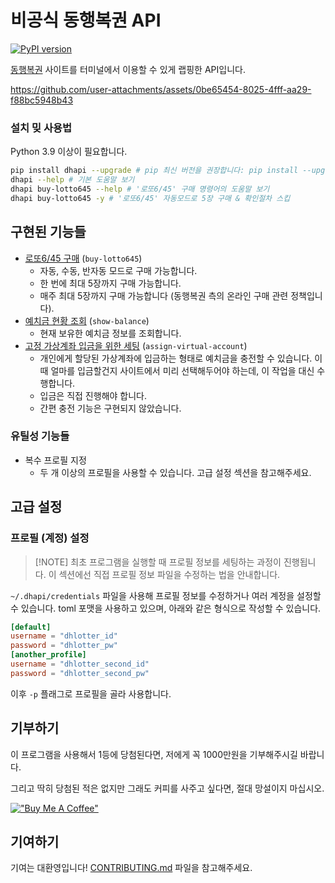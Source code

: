 # 비공식 동행복권 API

[![PyPI version](https://badge.fury.io/py/dhapi.svg)](https://badge.fury.io/py/dhapi)

[동행복권](https://dhlottery.co.kr/) 사이트를 터미널에서 이용할 수 있게 랩핑한 API입니다.

https://github.com/user-attachments/assets/0be65454-8025-4fff-aa29-f88bc5948b43

### 설치 밎 사용법

Python 3.9 이상이 필요합니다.

```sh
pip install dhapi --upgrade # pip 최신 버전을 권장합니다: pip install --upgrade pip
dhapi --help # 기본 도움말 보기 
dhapi buy-lotto645 --help # '로또6/45' 구매 명령어의 도움말 보기
dhapi buy-lotto645 -y # '로또6/45' 자동모드로 5장 구매 & 확인절차 스킵
```

## 구현된 기능들

- [로또6/45 구매](https://dhlottery.co.kr/gameInfo.do?method=gameMethod&wiselog=H_B_1_1) (`buy-lotto645`)
    - 자동, 수동, 반자동 모드로 구매 가능합니다.
    - 한 번에 최대 5장까지 구매 가능합니다.
    - 매주 최대 5장까지 구매 가능합니다 (동행복권 측의 온라인 구매 관련 정책입니다).
- [예치금 현황 조회](https://dhlottery.co.kr/userSsl.do?method=myPage) (`show-balance`)
    - 현재 보유한 예치금 정보를 조회합니다.
- [고정 가상계좌 입금을 위한 세팅](https://dhlottery.co.kr/userSsl.do?method=myPage) (`assign-virtual-account`)
    - 개인에게 할당된 가상계좌에 입금하는 형태로 예치금을 충전할 수 있습니다. 이 때 얼마를 입금할건지 사이트에서 미리 선택해두어야 하는데, 이 작업을 대신 수행합니다.
    - 입금은 직접 진행해야 합니다.
    - 간편 충전 기능은 구현되지 않았습니다.

### 유틸성 기능들

- 복수 프로필 지정
    - 두 개 이상의 프로필을 사용할 수 있습니다. 고급 설정 섹션을 참고해주세요.

## 고급 설정

### 프로필 (계정) 설정

> [!NOTE] 최초 프로그램을 실행할 때 프로필 정보를 세팅하는 과정이 진행됩니다. 이 섹션에선 직접 프로필 정보 파일을 수정하는 법을 안내합니다.

`~/.dhapi/credentials` 파일을 사용해 프로필 정보를 수정하거나 여러 계정을 설정할 수 있습니다. toml 포맷을 사용하고 있으며, 아래와 같은 형식으로 작성할 수 있습니다.

```toml
[default]
username = "dhlotter_id"
password = "dhlotter_pw"
[another_profile]
username = "dhlotter_second_id"
password = "dhlotter_second_pw"
```

이후 `-p` 플래그로 프로필을 골라 사용합니다.

## 기부하기

이 프로그램을 사용해서 1등에 당첨된다면, 저에게 꼭 1000만원을 기부해주시길 바랍니다.

그리고 딱히 당첨된 적은 없지만 그래도 커피를 사주고 싶다면, 절대 망설이지 마십시오.

[!["Buy Me A Coffee"](https://www.buymeacoffee.com/assets/img/custom_images/yellow_img.png)](https://www.buymeacoffee.com/roeniss)

## 기여하기

기여는 대환영입니다! [CONTRIBUTING.md](/docs/CONTRIBUTING.md) 파일을 참고해주세요.
